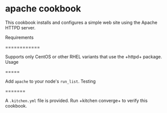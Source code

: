 # apache cookbook

This cookbook installs and configures a simple web site using the Apache HTTPD server.

Requirements

============

Supports only CentOS or other RHEL variants that use the +httpd+ package.
Usage

=====

Add `apache` to your node's `run_list`.
Testing

=======

A `.kitchen.yml` file is provided. Run +kitchen converge+ to verify this cookbook.